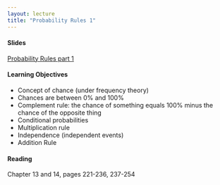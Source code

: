 ```yaml
---
layout: lecture
title: "Probability Rules 1"
---
```


<h4>
	<span class="fa fa-picture-o fa-lg main-list-item-icon"></span>
	Slides
</h4>

<a href="https://docs.google.com/presentation/d/1cgU096Vr5Ep30rXoQ68940YbbCM7wvpznsC623Zx5N0/pub?start=false&loop=false&delayms=3000" target="_blank">Probability Rules part 1</a>


<h4>
	<span class="fa fa-graduation-cap fa-lg main-list-item-icon"></span>
	Learning Objectives
</h4>

- Concept of chance (under frequency theory)
- Chances are between 0% and 100%
- Complement rule: the chance of something equals 100% minus the chance of the opposite thing
- Conditional probabilities
- Multiplication rule
- Independence (independent events)
- Addition Rule


<h4>
	<span class="fa fa-book fa-lg main-list-item-icon"></span>
	Reading
</h4>

Chapter 13 and 14, pages 221-236, 237-254

